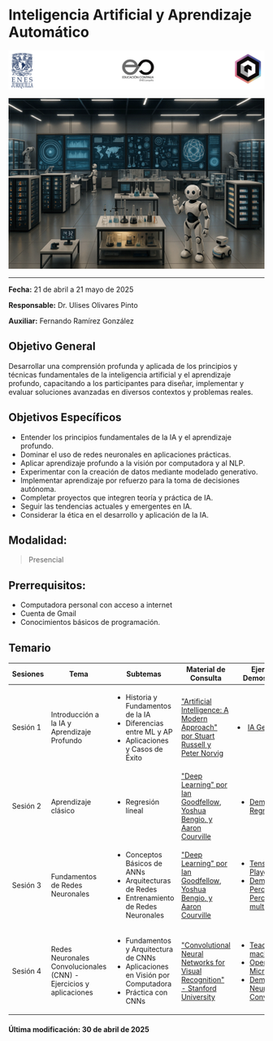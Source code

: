 # Inteligencia Artificial y Aprendizaje Automático


![Logos participantes](figs/logos.png)

![IA applications](figs/IA.png)

---

**Fecha:** 21 de abril a 21 mayo de 2025

**Responsable:** Dr. Ulises Olivares Pinto  

**Auxiliar:** Fernando Ramírez González

## Objetivo General
Desarrollar una comprensión profunda y aplicada de los principios y técnicas fundamentales de la inteligencia artificial y el aprendizaje profundo, capacitando a los participantes para diseñar, implementar y evaluar soluciones avanzadas en diversos contextos y problemas reales.

## Objetivos Específicos
- Entender los principios fundamentales de la IA y el aprendizaje profundo.
- Dominar el uso de redes neuronales en aplicaciones prácticas.
- Aplicar aprendizaje profundo a la visión por computadora y al NLP.
- Experimentar con la creación de datos mediante modelado generativo.
- Implementar aprendizaje por refuerzo para la toma de decisiones autónoma.
- Completar proyectos que integren teoría y práctica de IA.
- Seguir las tendencias actuales y emergentes en IA.
- Considerar la ética en el desarrollo y aplicación de la IA.

## **Modalidad:** 
>Presencial  
## **Prerrequisitos:** 
+ Computadora personal con acceso a internet
+ Cuenta de Gmail
+ Conocimientos básicos de programación.

## Temario





| Sesiones    | Tema                                                               | Subtemas                                                                                                                                                   | Material de Consulta                                                                                                     | Ejercicios y Demostraciones | Presentación                |
|-------------|--------------------------------------------------------------------|-------------------------------------------------------------------------------------------------------------------------------------------------------------|---------------------------------------------------------------------------------------------------------------------------|----------------------------|-----------------------------|
| Sesión 1    | Introducción a la IA y Aprendizaje Profundo                        | <ul><li>Historia y Fundamentos de la IA</li><li>Diferencias entre ML y AP</li><li>Aplicaciones y Casos de Éxito</li></ul>                                    | ["Artificial Intelligence: A Modern Approach" por Stuart Russell y Peter Norvig](https://www.amazon.com/Artificial-Intelligence-Modern-Approach-3rd/dp/0136042597) |   <li>[IA Generativa](https://huggingface.co/spaces/ByteDance/InfiniteYou-FLUX)</li> | [Presentación sesión 1](pdf/Día1.pdf) |
| Sesión 2    | Aprendizaje clásico                                    | <ul><li>Regresión líneal</li></ul>                                          | ["Deep Learning" por Ian Goodfellow, Yoshua Bengio, y Aaron Courville](https://www.deeplearningbook.org/)                |     <ul><li>[Demo 1: Regresión lineal](https://colab.research.google.com/drive/1hjppGBNbRxMI9cb09qCWACUWm-j_CanQ?usp=sharing)</li>   </ul>       | [Presentación sesión 2](pdf/Día2.pdf) |
| Sesión 3    |Fundamentos de Redes Neuronales                                    | <ul><li>Conceptos Básicos de ANNs</li><li>Arquitecturas de Redes</li><li>Entrenamiento de Redes Neuronales</li></ul>                                          | ["Deep Learning" por Ian Goodfellow, Yoshua Bengio, y Aaron Courville](https://www.deeplearningbook.org/)                |     <ul><li>[Tensorflow Playground](https://playground.tensorflow.org/)</li> <li>[Demo 1: Perceptrón y Perceptrón multicapa](https://colab.research.google.com/drive/1WgtbNW94YZ_Wtj-5AG4f4C9GQ60cRRlT?usp=sharing)</li>  </ul>       | [Presentación sesión 3](pdf/Día3.pdf) |
| Sesión 4    | Redes Neuronales Convolucionales (CNN) - Ejercicios y aplicaciones | <ul><li>Fundamentos y Arquitectura de CNNs</li><li>Aplicaciones en Visión por Computadora</li><li>Práctica con CNNs</li></ul>                                 | ["Convolutional Neural Networks for Visual Recognition" - Stanford University](http://cs231n.stanford.edu/)            |    <ul><li>[Teachable machine](https://teachablemachine.withgoogle.com/)</li><li>[OpenAI - Microscope](https://openai.com/index/microscope/)</li><li>[Demo 2: Redes Neuronales Convolucionales](https://colab.research.google.com/drive/1U4qlLmZqwCZRJo3ATHf40Gp27kJOpTto?usp=sharing)</li>  </ul>       | [Presentación sesión 4](pdf/Día4.pdf) |






#### Última modificación: 30 de abril de 2025
